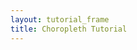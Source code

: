 ```yaml
---
layout: tutorial_frame
title: Choropleth Tutorial
---
```

<script type="text/javascript" src="us-states.js"></script>
<script type="text/javascript">

	const map = L.map('map').setView([37.8, -96], 4);

	const tiles = L.tileLayer('https://tile.openstreetmap.org/{z}/{x}/{y}.png', {
		maxZoom: 19,
		attribution: '&copy; <a href="http://www.openstreetmap.org/copyright">OpenStreetMap</a>'
	}).addTo(map);

	/* global statesData */
	const geojson = L.geoJson(statesData).addTo(map);

</script>
